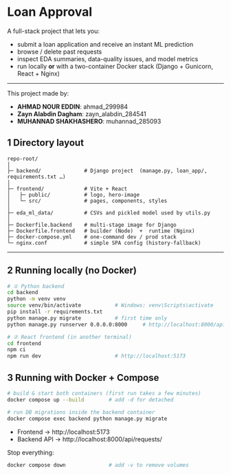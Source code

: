 # Loan Approval

A full-stack project that lets you:

* submit a loan application and receive an instant ML prediction  
* browse / delete past requests  
* inspect EDA summaries, data-quality issues, and model metrics  
* run locally **or** with a two-container Docker stack (Django + Gunicorn, React + Nginx)

---

This project made by:

* **AHMAD NOUR EDDIN**: ahmad_299984
* **Zayn Alabdin Dagham**: zayn_alabdin_284541
* **MUHANNAD SHAKHASHERO**: muhannad_285093


## 1  Directory layout

```
repo-root/
│
├─ backend/              # Django project  (manage.py, loan_app/, requirements.txt …)
│
├─ frontend/             # Vite + React
│   ├─ public/           # logo, hero-image
│   └─ src/              # pages, components, styles
│
├─ eda_ml_data/          # CSVs and pickled model used by utils.py
│
├─ Dockerfile.backend    # multi-stage image for Django
├─ Dockerfile.frontend   # builder (Node)  +  runtime (Nginx)
├─ docker-compose.yml    # one-command dev / prod stack
└─ nginx.conf            # simple SPA config (history-fallback)
```

---

## 2  Running **locally** (no Docker)

```bash
# ① Python backend
cd backend
python -m venv venv
source venv/bin/activate           # Windows: venv\Scripts\activate
pip install -r requirements.txt
python manage.py migrate           # first time only
python manage.py runserver 0.0.0.0:8000     # http://localhost:8000/api/requests/

# ② React frontend (in another terminal)
cd frontend
npm ci
npm run dev                        # http://localhost:5173
```

## 3  Running with **Docker + Compose**

```bash
# build & start both containers (first run takes a few minutes)
docker compose up --build        # add -d for detached

# run DB migrations inside the backend container
docker compose exec backend python manage.py migrate
```

* Frontend   → http://localhost:5173  
* Backend API → http://localhost:8000/api/requests/

Stop everything:

```bash
docker compose down              # add -v to remove volumes
```
